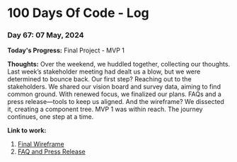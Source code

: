 # 100 Days Of Code - Log

### Day 67: 07 May, 2024

**Today's Progress:** Final Project - MVP 1

**Thoughts:** Over the weekend, we huddled together, collecting our thoughts. Last week’s stakeholder meeting had dealt us a blow, but we were determined to bounce back. Our first step? Reaching out to the stakeholders. We shared our vision board and survey data, aiming to find common ground.
With renewed focus, we finalized our plans. FAQs and a press release—tools to keep us aligned. And the wireframe? We dissected it, creating a component tree. MVP 1 was within reach.
The journey continues, one step at a time.

**Link to work:**

1. [Final Wireframe](https://app.uizard.io/p/e50f36bd/preview)
2. [FAQ and Press Release](https://docs.google.com/document/d/1QxhYQvCR4pwY2sW9shcUl4oNKHJOZnebh52c1klZNEM/edit)
